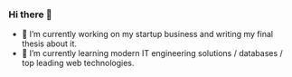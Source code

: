 ### Hi there 👋
- 🔭 I’m currently working on my startup business and writing my final thesis about it.
- 🌱 I’m currently learning modern IT engineering solutions / databases / top leading web technologies.
<!--
**tivadark/tivadark** is a ✨ _special_ ✨ repository because its `README.md` (this file) appears on your GitHub profile.

Here are some ideas to get you started:


- 👯 I’m looking to collaborate on ...
- 🤔 I’m looking for help with ...
- 💬 Ask me about ...
- 📫 How to reach me: ...
- 😄 Pronouns: ...
- ⚡ Fun fact: ...
-->
